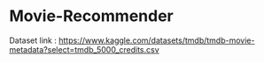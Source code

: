 # Movie-Recommender


Dataset link : https://www.kaggle.com/datasets/tmdb/tmdb-movie-metadata?select=tmdb_5000_credits.csv
